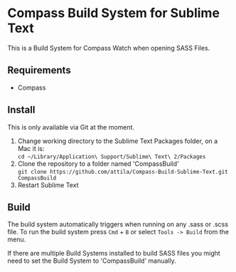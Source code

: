 Compass Build System for Sublime Text
=====================================

This is a Build System for Compass Watch when opening SASS Files.


Requirements
------------

* Compass


Install
-------

This is only available via Git at the moment.

1. Change working directory to the Sublime Text Packages folder, on a Mac it is:  
`cd ~/Library/Application\ Support/Sublime\ Text\ 2/Packages`
2. Clone the repository to a folder named 'CompassBuild'  
`git clone https://github.com/attila/Compass-Build-Sublime-Text.git CompassBuild`
3. Restart Sublime Text


Build
-----

The build system automatically triggers when running on any .sass or .scss file.
To run the build system press `Cmd` + `B` or select `Tools -> Build` from the menu.

If there are multiple Build Systems installed to build SASS files you might need
to set the Build System to 'CompassBuild' manually.
